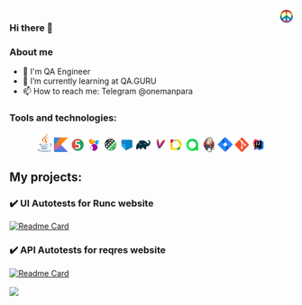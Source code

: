   <img width="5%" src="./images/icons/pacific.png" align="right">

### Hi there 👋

### About me

- 💼 I'm QA Engineer
- 🌱 I’m currently learning at QA.GURU
- 📫 How to reach me: Telegram @onemanpara

### Tools and technologies:
<p  align="center">
  <code><img width="5%" title="Java" src="./images/icons/java-logo.svg"></code>
  <code><img width="5%" title="Kotlin" src="./images/icons/kotlin-logo.svg"></code>
  <code><img width="5%" title="JUnit5" src="./images/icons/junit5-logo.svg"></code>
  <code><img width="5%" title="Selenide" src="./images/icons/selenide-logo.svg"></code>
  <code><img width="5%" title="REST-Assured" src="./images/icons/rest-assured-logo.svg"></code>
  <code><img width="5%" title="Selenoid" src="./images/icons/selenoid-logo.svg"></code>
  <code><img width="5%" title="Gradle" src="./images/icons/gradle-logo.svg"></code>
  <code><img width="5%" title="Maven" src="./images/icons/maven-logo.svg"></code>
  <code><img width="5%" title="Allure Report" src="./images/icons/allure-Report-logo.svg"></code>
  <code><img width="5%" title="Allure TestOps" src="./images/icons/allure-ee-logo.svg"></code>
  <code><img width="5%" title="Jenkins" src="./images/icons/jenkins-logo.svg"></code>
  <code><img width="5%" title="Jira" src="./images/icons/jira-logo.svg"></code>
  <code><img width="5%" title="Github" src="./images/icons/git-logo.svg"></code>
  <code><img width="5%" title="IntelliJ IDEA" src="./images/icons/IDEA-logo.svg"></code>
</p>

## My projects:
### :heavy_check_mark: UI Autotests for Runc website
[![Readme Card](https://github-readme-stats.vercel.app/api/pin/?username=onemanpara&repo=runc_demo)](https://github.com/onemanpara/runc_demo)

### :heavy_check_mark: API Autotests for reqres website
[![Readme Card](https://github-readme-stats.vercel.app/api/pin/?username=onemanpara&repo=apiPartOfDiplom)](https://github.com/onemanpara/apiPartOfDiplom)

<a href="https://github.com/onemanpara/"><img align="center" src="https://github-readme-stats.vercel.app/api?username=onemanpara&show_icons=true&include_all_commits=true&theme=buefy&hide_border=true"/></a>
